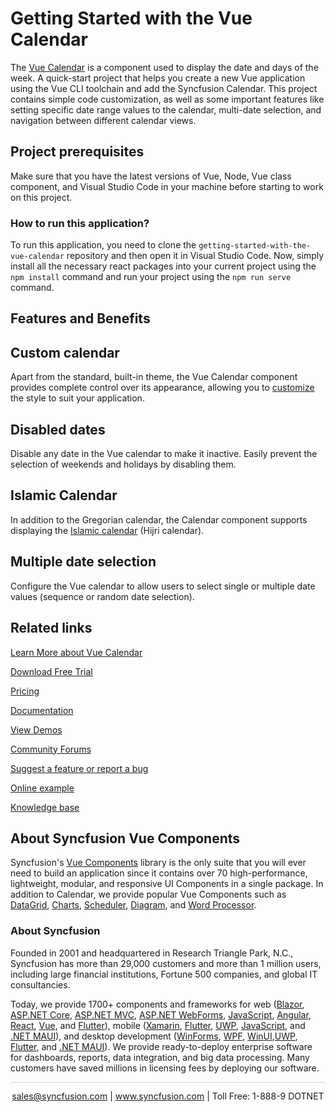 # Getting Started with the Vue Calendar
The [Vue Calendar](https://www.syncfusion.com/vue-components/vue-calendar?utm_source=github&utm_medium=listing&utm_campaign=vue-calendar-github-samples) is a component used to display the date and days of the week. A quick-start project that helps you create a new Vue application using the Vue CLI toolchain and add the Syncfusion Calendar. This project contains simple code customization, as well as some important features like setting specific date range values to the calendar, multi-date selection, and navigation between different calendar views.

## Project prerequisites

Make sure that you have the latest versions of Vue, Node, Vue class component, and Visual Studio Code in your machine before starting to work on this project.

### How to run this application?

To run this application, you need to clone the `getting-started-with-the-vue-calendar` repository and then open it in Visual Studio Code. Now, simply install all the necessary react packages into your current project using the `npm install` command and run your project using the `npm run serve` command.

## Features and Benefits

## Custom calendar

Apart from the standard, built-in theme, the Vue Calendar component provides complete control over its appearance, allowing you to [customize](https://ej2.syncfusion.com/vue/documentation/calendar/customization/?utm_source=github&utm_medium=listing&utm_campaign=vue-calendar-github-samples) the style to suit your application.

## Disabled dates

Disable any date in the Vue calendar to make it inactive. Easily prevent the selection of weekends and holidays by disabling them.

## Islamic Calendar

In addition to the Gregorian calendar, the Calendar component supports displaying the [Islamic calendar](https://ej2.syncfusion.com/vue/documentation/calendar/islamic-calendar/?utm_source=github&utm_medium=listing&utm_campaign=vue-calendar-github-samples) (Hijri calendar).

## Multiple date selection

Configure the Vue calendar to allow users to select single or multiple date values (sequence or random date selection).

## Related links
[Learn More about Vue Calendar](https://www.syncfusion.com/vue-components/vue-calendar?utm_source=github&utm_medium=listing&utm_campaign=vue-calendar-github-samples)

[Download Free Trial](https://www.syncfusion.com/downloads/vue?utm_source=github&utm_medium=listing&utm_campaign=vue-calendar-github-samples)

[Pricing](https://www.syncfusion.com/sales/products/vue?utm_source=github&utm_medium=listing&utm_campaign=vue-calendar-github-samples)

[Documentation](https://ej2.syncfusion.com/vue/documentation/calendar/getting-started/?utm_source=github&utm_medium=listing&utm_campaign=vue-calendar-github-samples)

[View Demos](https://github.com/SyncfusionExamples/getting-started-with-the-vue-calendar?utm_source=github&utm_medium=listing&utm_campaign=vue-calendar-github-samples)

[Community Forums](https://www.syncfusion.com/forums/vue-ui-components?utm_source=github&utm_medium=listing&utm_campaign=vue-calendar-github-samples)

[Suggest a feature or report a bug](https://www.syncfusion.com/feedback/vue?utm_source=github&utm_medium=listing&utm_campaign=vue-calendar-github-samples)

[Online example](https://ej2.syncfusion.com/vue/demos/#/material/calendar/default.html?utm_source=github&utm_medium=listing&utm_campaign=vue-calendar-github-samples)

[Knowledge base](https://www.syncfusion.com/kb/vue-ui-components?utm_source=github&utm_medium=listing&utm_campaign=vue-calendar-github-samples)

## About Syncfusion Vue Components

Syncfusion's [Vue Components](https://www.syncfusion.com/vue-components?utm_source=github&utm_medium=listing&utm_campaign=vue-calendar-github-samples) library is the only suite that you will ever need to build an application since it contains over 70 high-performance, lightweight, modular, and responsive UI Components in a single package. In addition to Calendar, we provide popular Vue Components such as [DataGrid](https://www.syncfusion.com/vue-components/vue-grid?utm_source=github&utm_medium=listing&utm_campaign=vue-calendar-github-samples), [Charts](https://www.syncfusion.com/vue-components/vue-charts?utm_source=github&utm_medium=listing&utm_campaign=vue-calendar-github-samples), [Scheduler](https://www.syncfusion.com/vue-components/vue-scheduler?utm_source=github&utm_medium=listing&utm_campaign=vue-calendar-github-samples), [Diagram](https://www.syncfusion.com/vue-components/vue-diagram?utm_source=github&utm_medium=listing&utm_campaign=vue-calendar-github-samples), and [Word Processor](https://www.syncfusion.com/vue-components/vue-word-processor?utm_source=github&utm_medium=listing&utm_campaign=vue-calendar-github-samples).

### About Syncfusion
Founded in 2001 and headquartered in Research Triangle Park, N.C., Syncfusion has more than 29,000 customers and more than 1 million users, including large financial institutions, Fortune 500 companies, and global IT consultancies.

Today, we provide 1700+ components and frameworks for web ([Blazor](https://www.syncfusion.com/blazor-components?utm_source=github&utm_medium=listing&utm_campaign=vue-calendar-github-samples), [ASP.NET Core](https://www.syncfusion.com/aspnet-core-ui-controls?utm_source=github&utm_medium=listing&utm_campaign=vue-calendar-github-samples), [ASP.NET MVC](https://www.syncfusion.com/aspnet-mvc-ui-controls?utm_source=github&utm_medium=listing&utm_campaign=vue-calendar-github-samples), [ASP.NET WebForms](https://www.syncfusion.com/jquery/aspnet-webforms-ui-controls?utm_source=github&utm_medium=listing&utm_campaign=vue-calendar-github-samples), [JavaScript](https://www.syncfusion.com/javascript-ui-controls?utm_source=github&utm_medium=listing&utm_campaign=vue-calendar-github-samples), [Angular](https://www.syncfusion.com/angular-ui-components?utm_source=github&utm_medium=listing&utm_campaign=vue-calendar-github-samples), [React](https://www.syncfusion.com/react-ui-components?utm_source=github&utm_medium=listing&utm_campaign=vue-calendar-github-samples), [Vue](https://www.syncfusion.com/vue-ui-components?utm_source=github&utm_medium=listing&utm_campaign=vue-calendar-github-samples), and [Flutter](https://www.syncfusion.com/flutter-widgets?utm_source=github&utm_medium=listing&utm_campaign=vue-calendar-github-samples)), mobile ([Xamarin](https://www.syncfusion.com/xamarin-ui-controls?utm_source=github&utm_medium=listing&utm_campaign=vue-calendar-github-samples), [Flutter](https://www.syncfusion.com/flutter-widgets?utm_source=github&utm_medium=listing&utm_campaign=vue-calendar-github-samples), [UWP](https://www.syncfusion.com/uwp-ui-controls?utm_source=github&utm_medium=listing&utm_campaign=vue-calendar-github-samples), [JavaScript](https://www.syncfusion.com/javascript-ui-controls?utm_source=github&utm_medium=listing&utm_campaign=vue-calendar-github-samples), and [.NET MAUI](https://www.syncfusion.com/maui-controls?utm_source=github&utm_medium=listing&utm_campaign=vue-calendar-github-samples)), and desktop development ([WinForms](https://www.syncfusion.com/winforms-ui-controls?utm_source=github&utm_medium=listing&utm_campaign=vue-calendar-github-samples), [WPF](https://www.syncfusion.com/wpf-controls?utm_source=github&utm_medium=listing&utm_campaign=vue-calendar-github-samples), [WinUI](https://www.syncfusion.com/winui-controls?utm_source=github&utm_medium=listing&utm_campaign=vue-calendar-github-samples),[UWP](https://www.syncfusion.com/uwp-ui-controls?utm_source=github&utm_medium=listing&utm_campaign=vue-calendar-github-samples), [Flutter](https://www.syncfusion.com/flutter-widgets?utm_source=github&utm_medium=listing&utm_campaign=vue-calendar-github-samples), and [.NET MAUI](https://www.syncfusion.com/maui-controls?utm_source=github&utm_medium=listing&utm_campaign=vue-calendar-github-samples)). We provide ready-to-deploy enterprise software for dashboards, reports, data integration, and big data processing. Many customers have saved millions in licensing fees by deploying our software.

<hr style="height:0.3px;border:none;color:lightgrey;background-color:lightgrey;" />

<p align="center">
<a href="mailto:sales@syncfusion.com?Subject=Syncfusion Vue Calendar - GitHub" target="_top">sales@syncfusion.com</a> | <a href="https://www.syncfusion.com?utm_source=github&utm_medium=listing&utm_campaign=vue-calendar-github-samples">www.syncfusion.com</a> | Toll Free: 1-888-9 DOTNET <br>
</p>
